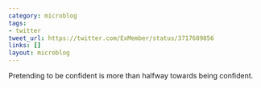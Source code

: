 ```yaml
---
category: microblog
tags:
- twitter
tweet_url: https://twitter.com/ExMember/status/3717689856
links: []
layout: microblog
---
```

Pretending to be confident is more than halfway towards being confident.
